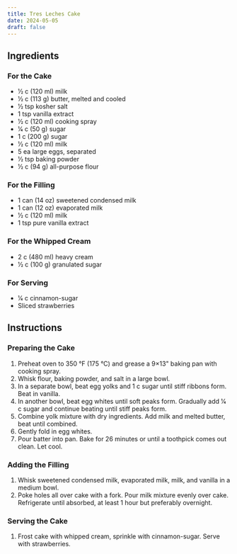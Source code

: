 ```yaml
---
title: Tres Leches Cake
date: 2024-05-05
draft: false
---
```


## Ingredients

### For the Cake

* 1⁄2 c (120 ml) milk
* 1⁄2 c (113 g) butter, melted and cooled
* 1⁄2 tsp kosher salt
* 1 tsp vanilla extract
* 1⁄2 c (120 ml) cooking spray
* 1⁄4 c (50 g) sugar
* 1 c (200 g) sugar
* 1⁄2 c (120 ml) milk
* 5 ea large eggs, separated
* 1⁄2 tsp baking powder
* 1⁄2 c (94 g) all-purpose flour

### For the Filling

* 1 can (14 oz) sweetened condensed milk
* 1 can (12 oz) evaporated milk
* 1⁄2 c (120 ml) milk
* 1 tsp pure vanilla extract

### For the Whipped Cream

* 2 c (480 ml) heavy cream
* 1⁄2 c (100 g) granulated sugar

### For Serving

* 1⁄4 c cinnamon-sugar
* Sliced strawberries


## Instructions

### Preparing the Cake

1. Preheat oven to 350 °F (175 °C) and grease a 9×13" baking pan with cooking spray.
2. Whisk flour, baking powder, and salt in a large bowl.
3. In a separate bowl, beat egg yolks and 1 c sugar until stiff ribbons form. Beat in vanilla.
4. In another bowl, beat egg whites until soft peaks form. Gradually add 1⁄4 c sugar and continue beating until stiff peaks form.
5. Combine yolk mixture with dry ingredients. Add milk and melted butter, beat until combined.
6. Gently fold in egg whites.
7. Pour batter into pan. Bake for 26 minutes or until a toothpick comes out clean. Let cool.

### Adding the Filling

1. Whisk sweetened condensed milk, evaporated milk, milk, and vanilla in a medium bowl.
2. Poke holes all over cake with a fork. Pour milk mixture evenly over cake. Refrigerate until absorbed, at least 1 hour but preferably overnight.

### Serving the Cake

1. Frost cake with whipped cream, sprinkle with cinnamon-sugar. Serve with strawberries.
